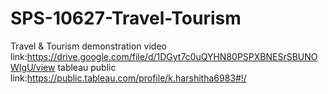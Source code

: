 # SPS-10627-Travel-Tourism
Travel &amp; Tourism
demonstration video link:https://drive.google.com/file/d/1DGyt7c0uQYHN80PSPXBNESrSBUNOWIgU/view
tableau public link:https://public.tableau.com/profile/k.harshitha6983#!/
